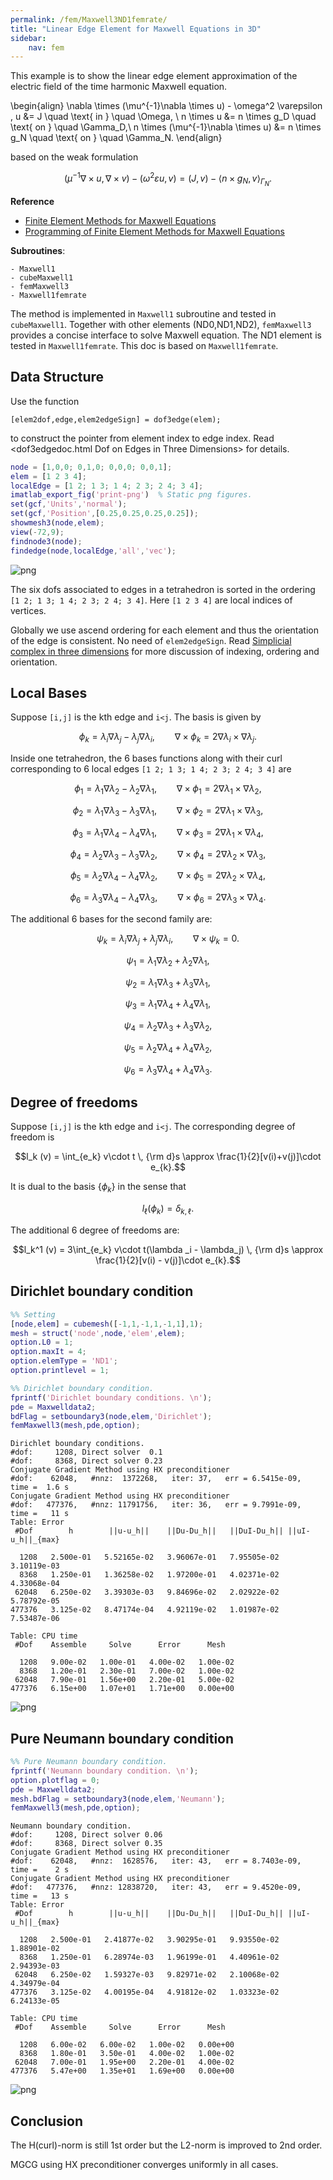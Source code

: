 ```yaml
---
permalink: /fem/Maxwell3ND1femrate/
title: "Linear Edge Element for Maxwell Equations in 3D"
sidebar:
    nav: fem
---
```


This example is to show the linear edge element approximation of the electric field of the time harmonic Maxwell equation.
  
\begin{align}
\nabla \times (\mu^{-1}\nabla \times  u) - \omega^2 \varepsilon \, u &= J  \quad  \text{ in } \quad \Omega,  \\
                                  n \times u &= n \times g_D  \quad  \text{ on } \quad \Gamma_D,\\
                    n \times (\mu^{-1}\nabla \times  u) &= n \times g_N  \quad  \text{ on } \quad \Gamma_N.
\end{align}


based on the weak formulation

$$(\mu^{-1}\nabla \times  u, \nabla \times  v) - (\omega^2\varepsilon u,v) = (J,v) - \langle n \times g_N,v \rangle_{\Gamma_N}.$$

**Reference**
- [Finite Element Methods for Maxwell Equations](http://www.math.uci.edu/~chenlong/226/FEMMaxwell.pdf)
- [Programming of Finite Element Methods for Maxwell Equations](http://www.math.uci.edu/~chenlong/226/codeMaxwell.pdf)

**Subroutines**:

    - Maxwell1
    - cubeMaxwell1
    - femMaxwell3
    - Maxwell1femrate
    
The method is implemented in `Maxwell1` subroutine and tested in `cubeMaxwell1`. Together with other elements (ND0,ND1,ND2), `femMaxwell3` provides a concise interface to solve Maxwell equation. The ND1 element is tested in `Maxwell1femrate`. This doc is based on `Maxwell1femrate`.    

## Data Structure

Use the function

    [elem2dof,edge,elem2edgeSign] = dof3edge(elem);

to construct the pointer from element index to edge index. Read
<dof3edgedoc.html Dof on Edges in Three Dimensions> for details.



```matlab
node = [1,0,0; 0,1,0; 0,0,0; 0,0,1];
elem = [1 2 3 4];
localEdge = [1 2; 1 3; 1 4; 2 3; 2 4; 3 4];
imatlab_export_fig('print-png')  % Static png figures.
set(gcf,'Units','normal'); 
set(gcf,'Position',[0.25,0.25,0.25,0.25]);
showmesh3(node,elem);
view(-72,9);
findnode3(node);
findedge(node,localEdge,'all','vec');
```


    
![png](Maxwell3ND1femrate_files/Maxwell3ND1femrate_4_0.png)
    


The six dofs associated to edges in a tetrahedron is sorted in the ordering `[1 2; 1 3; 1 4; 2 3; 2 4; 3 4]`. Here `[1 2 3 4]` are local indices of vertices.

Globally we use ascend ordering for each element and thus the orientation of the edge is consistent. No need of `elem2edgeSign`. Read [Simplicial complex in three dimensions](../mesh/sc3doc.html) for more discussion of indexing, ordering and orientation.

## Local Bases
Suppose `[i,j]` is the kth edge and `i<j`. The basis is given by 

$$ \phi _k = \lambda_i\nabla \lambda_j - \lambda_j \nabla \lambda_i,\qquad
   \nabla \times \phi_k = 2\nabla \lambda_i \times \nabla \lambda_j.$$

Inside one tetrahedron, the 6 bases functions along with their curl
corresponding to 6 local edges `[1 2; 1 3; 1 4; 2 3; 2 4; 3 4]` are

$$ \phi_1 = \lambda_1\nabla\lambda_2 - \lambda_2\nabla\lambda_1,\qquad
   \nabla \times \phi_1 = 2\nabla\lambda_1\times \nabla\lambda_2,$$

$$ \phi_2 = \lambda_1\nabla\lambda_3 - \lambda_3\nabla\lambda_1,\qquad
   \nabla \times \phi_2 = 2\nabla\lambda_1\times \nabla\lambda_3,$$

$$ \phi_3 = \lambda_1\nabla\lambda_4 - \lambda_4\nabla\lambda_1,\qquad
   \nabla \times \phi_3 = 2\nabla\lambda_1\times \nabla\lambda_4,$$

$$ \phi_4 = \lambda_2\nabla\lambda_3 - \lambda_3\nabla\lambda_2,\qquad
   \nabla \times \phi_4 = 2\nabla\lambda_2\times \nabla\lambda_3,$$

$$ \phi_5 = \lambda_2\nabla\lambda_4 - \lambda_4\nabla\lambda_2,\qquad
   \nabla \times \phi_5 = 2\nabla\lambda_2\times \nabla\lambda_4,$$

$$ \phi_6 = \lambda_3\nabla\lambda_4 - \lambda_4\nabla\lambda_3,\qquad
   \nabla \times \phi_6 = 2\nabla\lambda_3\times \nabla\lambda_4.$$


The additional 6 bases for the second family are:

$$ \psi_k = \lambda_i\nabla \lambda_j + \lambda_j \nabla \lambda_i,\qquad
   \nabla \times \psi_k = 0.$$

$$ \psi_1 = \lambda_1\nabla\lambda_2 + \lambda_2\nabla\lambda_1,$$

$$ \psi_2 = \lambda_1\nabla\lambda_3 + \lambda_3\nabla\lambda_1,$$

$$ \psi_3 = \lambda_1\nabla\lambda_4 + \lambda_4\nabla\lambda_1,$$

$$ \psi_4 = \lambda_2\nabla\lambda_3 + \lambda_3\nabla\lambda_2,$$

$$ \psi_5 = \lambda_2\nabla\lambda_4 + \lambda_4\nabla\lambda_2,$$

$$ \psi_6 = \lambda_3\nabla\lambda_4 + \lambda_4\nabla\lambda_3.$$


## Degree of freedoms

Suppose `[i,j]` is the kth edge and `i<j`. The corresponding degree of freedom is

$$l_k (v) = \int_{e_k} v\cdot t \, {\rm d}s \approx \frac{1}{2}[v(i)+v(j)]\cdot e_{k}.$$

It is dual to the basis $\{\phi_k\}$ in the sense that

$$l_{\ell}(\phi _k) = \delta_{k,\ell}.$$

The additional 6 degree of freedoms are:

$$l_k^1 (v) = 3\int_{e_k} v\cdot t(\lambda _i - \lambda_j) \, {\rm d}s  \approx \frac{1}{2}[v(i) - v(j)]\cdot e_{k}.$$


## Dirichlet boundary condition


```matlab
%% Setting
[node,elem] = cubemesh([-1,1,-1,1,-1,1],1);
mesh = struct('node',node,'elem',elem);
option.L0 = 1;
option.maxIt = 4;
option.elemType = 'ND1';
option.printlevel = 1;

%% Dirichlet boundary condition.
fprintf('Dirichlet boundary conditions. \n');    
pde = Maxwelldata2;
bdFlag = setboundary3(node,elem,'Dirichlet');
femMaxwell3(mesh,pde,option);
```

    Dirichlet boundary conditions. 
    #dof:     1208, Direct solver  0.1 
    #dof:     8368, Direct solver 0.23 
    Conjugate Gradient Method using HX preconditioner 
    #dof:    62048,   #nnz:  1372268,   iter: 37,   err = 6.5415e-09,   time =  1.6 s
    Conjugate Gradient Method using HX preconditioner 
    #dof:   477376,   #nnz: 11791756,   iter: 36,   err = 9.7991e-09,   time =   11 s
    Table: Error
     #Dof        h        ||u-u_h||    ||Du-Du_h||   ||DuI-Du_h|| ||uI-u_h||_{max}
    
      1208   2.500e-01   5.52165e-02   3.96067e-01   7.95505e-02   3.10119e-03
      8368   1.250e-01   1.36258e-02   1.97200e-01   4.02371e-02   4.33068e-04
     62048   6.250e-02   3.39303e-03   9.84696e-02   2.02922e-02   5.78792e-05
    477376   3.125e-02   8.47174e-04   4.92119e-02   1.01987e-02   7.53487e-06
    
    Table: CPU time
     #Dof    Assemble     Solve      Error      Mesh    
    
      1208   9.00e-02   1.00e-01   4.00e-02   1.00e-02
      8368   1.20e-01   2.30e-01   7.00e-02   1.00e-02
     62048   7.90e-01   1.56e+00   2.20e-01   5.00e-02
    477376   6.15e+00   1.07e+01   1.71e+00   0.00e+00
    



    
![png](Maxwell3ND1femrate_files/Maxwell3ND1femrate_9_1.png)
    


## Pure Neumann boundary condition


```matlab
%% Pure Neumann boundary condition.
fprintf('Neumann boundary condition. \n');
option.plotflag = 0;
pde = Maxwelldata2;
mesh.bdFlag = setboundary3(node,elem,'Neumann');
femMaxwell3(mesh,pde,option);
```

    Neumann boundary condition. 
    #dof:     1208, Direct solver 0.06 
    #dof:     8368, Direct solver 0.35 
    Conjugate Gradient Method using HX preconditioner 
    #dof:    62048,   #nnz:  1628576,   iter: 43,   err = 8.7403e-09,   time =    2 s
    Conjugate Gradient Method using HX preconditioner 
    #dof:   477376,   #nnz: 12838720,   iter: 43,   err = 9.4520e-09,   time =   13 s
    Table: Error
     #Dof        h        ||u-u_h||    ||Du-Du_h||   ||DuI-Du_h|| ||uI-u_h||_{max}
    
      1208   2.500e-01   2.41877e-02   3.90295e-01   9.93550e-02   1.88901e-02
      8368   1.250e-01   6.28974e-03   1.96199e-01   4.40961e-02   2.94393e-03
     62048   6.250e-02   1.59327e-03   9.82971e-02   2.10068e-02   4.34979e-04
    477376   3.125e-02   4.00195e-04   4.91812e-02   1.03323e-02   6.24133e-05
    
    Table: CPU time
     #Dof    Assemble     Solve      Error      Mesh    
    
      1208   6.00e-02   6.00e-02   1.00e-02   0.00e+00
      8368   1.80e-01   3.50e-01   4.00e-02   1.00e-02
     62048   7.00e-01   1.95e+00   2.20e-01   4.00e-02
    477376   5.47e+00   1.35e+01   1.69e+00   0.00e+00
    



    
![png](Maxwell3ND1femrate_files/Maxwell3ND1femrate_11_1.png)
    


## Conclusion 

The H(curl)-norm is still 1st order but the L2-norm is improved to 2nd order. 

MGCG using HX preconditioner converges uniformly in all cases.
